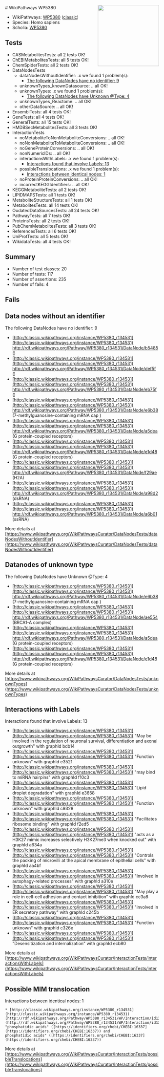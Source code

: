 <img style="float: right; width: 200px" src="https://upload.wikimedia.org/wikipedia/commons/thumb/8/83/Wplogo_with_text_500.png/640px-Wplogo_with_text_500.png" />
# WikiPathways WP5380

* WikiPathways: [WP5380](https://wikipathways.org/pathways/WP5380) ([classic](https://classic.wikipathways.org/instance/WP5380))
* Species: Homo sapiens
* Scholia: [WP5380](https://scholia.toolforge.org/wikipathways/WP5380)
## Tests
* CASMetabolitesTests: all 2 tests OK!
* ChEBIMetabolitesTests: all 5 tests OK!
* ChemSpiderTests: all 2 tests OK!
* DataNodesTests
    * dataNodesWithoutIdentifier: .x we found 1 problem(s):
        * [The following DataNodes have no identifier: 9](#d2d32fa8)
    * unknownTypes_knownDatasource: .. all OK!
    * unknownTypes: .x we found 1 problem(s):
        * [The following DataNodes have Unknown @Type: 4](#839973e2)
    * unknownTypes_Reactome: .. all OK!
    * otherDataSource: .. all OK!
* EnsemblTests: all 4 tests OK!
* GeneTests: all 4 tests OK!
* GeneralTests: all 15 tests OK!
* HMDBSecMetabolitesTests: all 3 tests OK!
* InteractionTests
    * noMetaboliteToNonMetaboliteConversions: .. all OK!
    * noNonMetaboliteToMetaboliteConversions: .. all OK!
    * noGeneProteinConversions: .. all OK!
    * nonNumericIDs: .. all OK!
    * interactionsWithLabels: .x we found 1 problem(s):
        * [Interactions found that involve Labels: 13](#fe97a8bb)
    * possibleTranslocations: .x we found 1 problem(s):
        * [Interactions between identical nodes: 1](#1c118206)
    * noProteinProteinConversions: .. all OK!
    * incorrectKEGGIdentifiers: .. all OK!
* KEGGMetaboliteTests: all 2 tests OK!
* LIPIDMAPSTests: all 1 tests OK!
* MetaboliteStructureTests: all 1 tests OK!
* MetabolitesTests: all 14 tests OK!
* OudatedDataSourcesTests: all 24 tests OK!
* PathwayTests: all 7 tests OK!
* ProteinsTests: all 2 tests OK!
* PubChemMetabolitesTests: all 3 tests OK!
* ReferencesTests: all 6 tests OK!
* UniProtTests: all 5 tests OK!
* WikidataTests: all 4 tests OK!


## Summary

* Number of test classes: 20
* Number of tests: 117
* Number of assertions: 235
* Number of fails: 4

## Fails

<a name="d2d32fa8" />

## Data nodes without an identifier

The following DataNodes have no identifier: 9

* [http://classic.wikipathways.org/instance/WP5380_r134531](http://classic.wikipathways.org/instance/WP5380_r134531) http://rdf.wikipathways.org/Pathway/WP5380_r134531/DataNode/b5485 ()
* [http://classic.wikipathways.org/instance/WP5380_r134531](http://classic.wikipathways.org/instance/WP5380_r134531) http://rdf.wikipathways.org/Pathway/WP5380_r134531/DataNode/def5f ()
* [http://classic.wikipathways.org/instance/WP5380_r134531](http://classic.wikipathways.org/instance/WP5380_r134531) http://rdf.wikipathways.org/Pathway/WP5380_r134531/DataNode/eb75f ()
* [http://classic.wikipathways.org/instance/WP5380_r134531](http://classic.wikipathways.org/instance/WP5380_r134531) http://rdf.wikipathways.org/Pathway/WP5380_r134531/DataNode/e6b38 (7-methylguanosine-containing mRNA cap )
* [http://classic.wikipathways.org/instance/WP5380_r134531](http://classic.wikipathways.org/instance/WP5380_r134531) http://rdf.wikipathways.org/Pathway/WP5380_r134531/DataNode/a5dea (G protein-coupled receptors)
* [http://classic.wikipathways.org/instance/WP5380_r134531](http://classic.wikipathways.org/instance/WP5380_r134531) http://rdf.wikipathways.org/Pathway/WP5380_r134531/DataNode/e1d48 (G protein-coupled receptors)
* [http://classic.wikipathways.org/instance/WP5380_r134531](http://classic.wikipathways.org/instance/WP5380_r134531) http://rdf.wikipathways.org/Pathway/WP5380_r134531/DataNode/f29ae (H2A)
* [http://classic.wikipathways.org/instance/WP5380_r134531](http://classic.wikipathways.org/instance/WP5380_r134531) http://rdf.wikipathways.org/Pathway/WP5380_r134531/DataNode/a98d2 (dsRNA)
* [http://classic.wikipathways.org/instance/WP5380_r134531](http://classic.wikipathways.org/instance/WP5380_r134531) http://rdf.wikipathways.org/Pathway/WP5380_r134531/DataNode/a6b01 (ssRNA)


More details at [https://www.wikipathways.org/WikiPathwaysCurator/DataNodesTests/dataNodesWithoutIdentifier](https://www.wikipathways.org/WikiPathwaysCurator/DataNodesTests/dataNodesWithoutIdentifier)

<a name="839973e2" />

## Datanodes of unknown type

The following DataNodes have Unknown @Type: 4

* [http://classic.wikipathways.org/instance/WP5380_r134531](http://classic.wikipathways.org/instance/WP5380_r134531) http://rdf.wikipathways.org/Pathway/WP5380_r134531/DataNode/e6b38 (7-methylguanosine-containing mRNA cap )
* [http://classic.wikipathways.org/instance/WP5380_r134531](http://classic.wikipathways.org/instance/WP5380_r134531) http://rdf.wikipathways.org/Pathway/WP5380_r134531/DataNode/ae554 (BRCA1-A complex)
* [http://classic.wikipathways.org/instance/WP5380_r134531](http://classic.wikipathways.org/instance/WP5380_r134531) http://rdf.wikipathways.org/Pathway/WP5380_r134531/DataNode/a5dea (G protein-coupled receptors)
* [http://classic.wikipathways.org/instance/WP5380_r134531](http://classic.wikipathways.org/instance/WP5380_r134531) http://rdf.wikipathways.org/Pathway/WP5380_r134531/DataNode/e1d48 (G protein-coupled receptors)


More details at [https://www.wikipathways.org/WikiPathwaysCurator/DataNodesTests/unknownTypes](https://www.wikipathways.org/WikiPathwaysCurator/DataNodesTests/unknownTypes)

<a name="fe97a8bb" />

## Interactions with Labels

Interactions found that involve Labels: 13

* [http://classic.wikipathways.org/instance/WP5380_r134531](http://classic.wikipathways.org/instance/WP5380_r134531) "May be involved in the regulation of neuronal
survival, differentiation and axonal outgrowth" with graphId bdb14
* [http://classic.wikipathways.org/instance/WP5380_r134531](http://classic.wikipathways.org/instance/WP5380_r134531) "Function unknown" with graphId e3521
* [http://classic.wikipathways.org/instance/WP5380_r134531](http://classic.wikipathways.org/instance/WP5380_r134531) "may bind to 
miRNA hairpins" with graphId f10c3
* [http://classic.wikipathways.org/instance/WP5380_r134531](http://classic.wikipathways.org/instance/WP5380_r134531) "Lipid droplet degradation" with graphId e3658
* [http://classic.wikipathways.org/instance/WP5380_r134531](http://classic.wikipathways.org/instance/WP5380_r134531) "Function unknown" with graphId c9328
* [http://classic.wikipathways.org/instance/WP5380_r134531](http://classic.wikipathways.org/instance/WP5380_r134531) "Facilitates ribosome binding" with graphId f2ed5
* [http://classic.wikipathways.org/instance/WP5380_r134531](http://classic.wikipathways.org/instance/WP5380_r134531) "acts as a H3K27 mimic
increases selectively 
H3K27me3 when knocked out" with graphId a634a
* [http://classic.wikipathways.org/instance/WP5380_r134531](http://classic.wikipathways.org/instance/WP5380_r134531) "Controls the packing of 
microvilli at the apical 
membrane of epithelial cells" with graphId aa4bf
* [http://classic.wikipathways.org/instance/WP5380_r134531](http://classic.wikipathways.org/instance/WP5380_r134531) "Involved in 
autophagy-related processes" with graphId a310e
* [http://classic.wikipathways.org/instance/WP5380_r134531](http://classic.wikipathways.org/instance/WP5380_r134531) "May play a role in cell-cell 
adhesion and contact inhibition" with graphId cc3a8
* [http://classic.wikipathways.org/instance/WP5380_r134531](http://classic.wikipathways.org/instance/WP5380_r134531) "involved in ER 
secretory pathway" with graphId c245b
* [http://classic.wikipathways.org/instance/WP5380_r134531](http://classic.wikipathways.org/instance/WP5380_r134531) "Function unknown" with graphId c326e
* [http://classic.wikipathways.org/instance/WP5380_r134531](http://classic.wikipathways.org/instance/WP5380_r134531) "Desensitization and internalization" with graphId ecb80


More details at [https://www.wikipathways.org/WikiPathwaysCurator/InteractionTests/interactionsWithLabels](https://www.wikipathways.org/WikiPathwaysCurator/InteractionTests/interactionsWithLabels)

<a name="1c118206" />

## Possible MIM translocation

Interactions between identical nodes: 1
```
* [http://classic.wikipathways.org/instance/WP5380_r134531](http://classic.wikipathways.org/instance/WP5380_r134531) [http://rdf.wikipathways.org/Pathway/WP5380_r134531/WP/Interaction/id1370f857](http://rdf.wikipathways.org/Pathway/WP5380_r134531/WP/Interaction/id1370f857) "phosphatidic acids" ([https://identifiers.org/chebi/CHEBI:16337](https://identifiers.org/chebi/CHEBI:16337)) and 
phosphatidic acids" ([https://identifiers.org/chebi/CHEBI:16337](https://identifiers.org/chebi/CHEBI:16337))
```

More details at [https://www.wikipathways.org/WikiPathwaysCurator/InteractionTests/possibleTranslocations](https://www.wikipathways.org/WikiPathwaysCurator/InteractionTests/possibleTranslocations)


